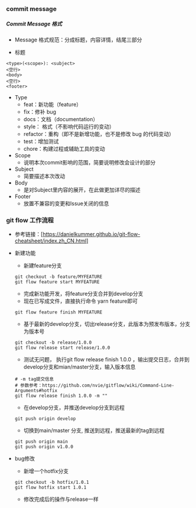 ### commit message

##### Commit Message 格式

- Message 格式规范：分成标题，内容详情，结尾三部分

- 标题

```
<type>(<scope>): <subject>
<空行>
<body>
<空行>
<footer>
```

- Type
  - feat：新功能（feature）
  - fix：修补 bug
  - docs：文档（documentation）
  - style： 格式（不影响代码运行的变动）
  - refactor：重构（即不是新增功能，也不是修改 bug 的代码变动）
  - test：增加测试
  - chore：构建过程或辅助工具的变动
- Scope
  - 说明本次commit影响的范围，简要说明修改会设计的部分
- Subject
  - 简要描述本次改动
- Body
  - 是对Subject里内容的展开，在此做更加详尽的描述
- Footer
  - 放置不兼容的变更和Issue关闭的信息

### git flow 工作流程

- 参考链接：[https://danielkummer.github.io/git-flow-cheatsheet/index.zh_CN.html]

- 新建功能

  - 新建feature分支

  ```shell
  git checkout -b feature/MYFEATURE
  git flow feature start MYFEATURE
  ```

  - 完成新功能开发，将feature分支合并到develop分支
  - 现在已写成文件，直接执行命令 yarn feature即可

  ```shell
  git flow feature finish MYFEATURE
  ```

  - 基于最新的develop分支，切出release分支，此版本为预发布版本，分支为版本号

  ```shell
  git checkout -b release/1.0.0
  git flow release start release/1.0.0
  ```

  - 测试无问题， 执行git flow release finish 1.0.0 ，输出提交日志，合并到develop分支和mian/master分支，输入版本信息

  ```shell
  # -m tag提交信息
  # 参数参考：https://github.com/nvie/gitflow/wiki/Command-Line-Arguments#hotfix
  git flow release finish 1.0.0 -m ""
  ```

  - 在develop分支，并推送develop分支到远程

  ```shell
  git push origin develop
  ```

  - 切换到main/master 分支, 推送到远程，推送最新的tag到远程

  ```shell
  git push origin main
  git push origin v1.0.0
  ```

- bug修改
  - 新增一个hotfix分支
  ```
  git checkout -b hotfix/1.0.1
  git flow hotfix start 1.0.1
  ```
  - 修改完成后的操作与release一样
